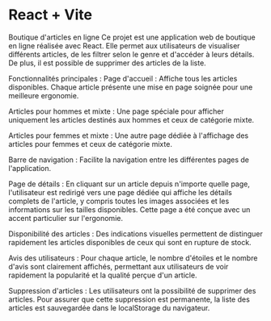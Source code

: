 # React + Vite

Boutique d'articles en ligne
Ce projet est une application web de boutique en ligne réalisée avec React. Elle permet aux utilisateurs de visualiser différents articles, de les filtrer selon le genre et d'accéder à leurs détails. De plus, il est possible de supprimer des articles de la liste.

Fonctionnalités principales :
Page d'accueil : Affiche tous les articles disponibles. Chaque article présente une mise en page soignée pour une meilleure ergonomie.

Articles pour hommes et mixte : Une page spéciale pour afficher uniquement les articles destinés aux hommes et ceux de catégorie mixte.

Articles pour femmes et mixte : Une autre page dédiée à l'affichage des articles pour femmes et ceux de catégorie mixte.

Barre de navigation : Facilite la navigation entre les différentes pages de l'application.

Page de détails : En cliquant sur un article depuis n'importe quelle page, l'utilisateur est redirigé vers une page dédiée qui affiche les détails complets de l'article, y compris toutes les images associées et les informations sur les tailles disponibles. Cette page a été conçue avec un accent particulier sur l'ergonomie.

Disponibilité des articles : Des indications visuelles permettent de distinguer rapidement les articles disponibles de ceux qui sont en rupture de stock.

Avis des utilisateurs : Pour chaque article, le nombre d'étoiles et le nombre d'avis sont clairement affichés, permettant aux utilisateurs de voir rapidement la popularité et la qualité perçue d'un article.

Suppression d'articles : Les utilisateurs ont la possibilité de supprimer des articles. Pour assurer que cette suppression est permanente, la liste des articles est sauvegardée dans le localStorage du navigateur.

